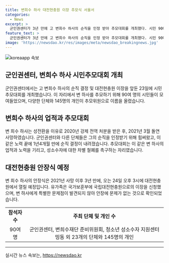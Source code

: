 ```yaml
---
title: 변희수 하사 대전현충원 이장 추모식 서울서
categories:
  - News
excerpt: >
  군인권센터가 3년 만에 고 변희수 하사의 순직을 인정 받아 추모대회를 개최했다. 시민 90여명이 바쁜 발걸음을 멈추고 변 하사를 추모했으며, 23개 단체와 145명의 개인이 추모를 위해 참석했다. 변 하사의 성전환과 관련된 강제 전역과 사망에 대한 논란이 있었으나, 육군 판단 이후 1년4개월 만에 순직 결정이 나왔다. 변 하사의 안장식은 24일 대전현충원에서 열릴 예정이다. 이에 참석자들은 변 하사에 대한 추억을 공유하며 성소수자에 대한 차별 철폐를 주장했다. (요약문)
feature_text: >
  군인권센터가 3년 만에 고 변희수 하사의 순직을 인정 받아 추모대회를 개최했다. 시민 90여명이 바쁜 발걸음을 멈추고 변 하사를 추모했으며, 23개 단체와 145명의 개인이 추모를 위해 참석했다. 변 하사의 성전환과 관련된 강제 전역과 사망에 대한 논란이 있었으나, 육군 판단 이후 1년4개월 만에 순직 결정이 나왔다. 변 하사의 안장식은 24일 대전현충원에서 열릴 예정이다. 이에 참석자들은 변 하사에 대한 추억을 공유하며 성소수자에 대한 차별 철폐를 주장했다. (요약문)
image: 'https://newsdao.kr/res/images/meta/newsdao_breakingnews.jpg'
---
```


<p><img src="https://newsdao.kr/res/images/meta/newsdao_breakingnews.jpg" alt="koreaapp 속보" /></p>

<h2 data-ke-size="size26">군인권센터, 변희수 하사 시민추모대회 개최</h2>

<p data-ke-size="size16">군인권센터에서는 고 변희수 하사의 순직 결정 및 대전현충원 이장을 앞둔 23일에 시민 추모대회를 개최했습니다. 이 자리에서 변 하사를 추모하기 위해 90여 명의 시민들이 모여들었으며, 다양한 단체와 145명의 개인이 추모위원으로 이름을 올렸습니다.</p>

<h2 data-ke-size="size26">변희수 하사의 업적과 추모대회</h2>

<p data-ke-size="size16">변 희수 하사는 성전환을 이유로 2020년 강제 전역 처분을 받은 후, 2021년 3월 돌연 사망하였습니다. 군인권센터와 다른 단체들은 그의 순직을 인정받기 위해 힘써왔고, 이 같은 노력 끝에 1년4개월 만에 순직 결정이 내려졌습니다. 추모대회는 이 같은 변 하사의 업적과 노력을 기리고, 성소수자에 대한 차별 철폐를 촉구하는 자리였습니다.</p>

<h2 data-ke-size="size26">대전현충원 안장식 예정</h2>

<p data-ke-size="size16">변 희수 하사의 안장식은 2021년 사망 이후 3년 만에, 오는 24일 오후 3시에 대전현충원에서 열릴 예정입니다. 유가족은 국가보훈부에 국립대전현충원으로의 이장을 신청했으며, 변 하사에게 특별한 문제점이 발견되지 않아 안장에 문제가 없는 것으로 확인되었습니다.</p>

<table>
  <tr>
    <td style="text-align: center; height: 17px;"><b>참석자 수</b></td>
    <td style="text-align: center; height: 17px;"><b>주최 단체 및 개인 수</b></td>
  </tr>
  <tr>
    <td style="text-align: center; height: 17px;">90여 명</td>
    <td style="text-align: center; height: 17px;">군인권센터, 변희수재단 준비위원회, 청소년 성소수자 지원센터 띵동 외 23개의 단체와 145명의 개인</td>
  </tr>
</table>

<hr>
실시간 뉴스 속보는, <a href="https://newsdao.kr" rel="dofollow">https://newsdao.kr</a>



